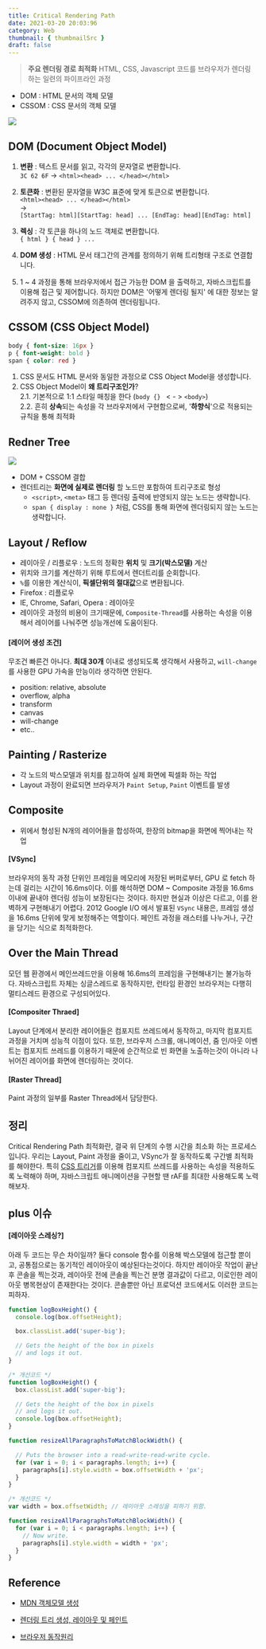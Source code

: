 ```yaml
---
title: Critical Rendering Path
date: 2021-03-20 20:03:96
category: Web
thumbnail: { thumbnailSrc }
draft: false
---
```


> **주요 렌더링 경로 최적화** 
> HTML, CSS, Javascript 코드를 브라우저가 렌더링 하는 일련의 파이프라인 과정

- DOM : HTML 문서의 객체 모델
- CSSOM : CSS 문서의 객체 모델

![](./images/crp_1.png)  

## DOM (Document Object Model)
1. **변환** : 텍스트 문서를 읽고, 각각의 문자열로 변환합니다.  
  `3C 62 6F` -> `<html><head> ... </head></html>`  
  
    
2. **토큰화** : 변환된 문자열을 W3C 표준에 맞게 토큰으로 변환합니다.  
  `<html><head> ... </head></html>`   
  ->  
  `[StartTag: html][StartTag: head] ... [EndTag: head][EndTag: html]`

3. **렉싱** : 각 토큰을 하나의 노드 객체로 변환합니다.  
  `{ html } { head } ... `

4. **DOM 생성** : HTML 문서 태그간의 관계를 정의하기 위해 트리형태 구조로 연결합니다.

5. 1 ~ 4 과정을 통해 브라우저에서 접근 가능한 DOM 을 출력하고, 자바스크립트를 이용해 접근 및 제어합니다. 하지만 DOM은 '어떻게 렌더링 될지' 에 대한 정보는 알려주지 않고, CSSOM에 의존하여 렌더링됩니다.


## CSSOM (CSS Object Model)
```css
body { font-size: 16px }
p { font-weight: bold }
span { color: red }
```

1. CSS 문서도 HTML 문서와 동일한 과정으로 CSS Object Model을 생성합니다.
2. CSS Object Model이 **왜 트리구조인가**?  
  2.1. 기본적으로 1:1 스타일 매칭을 한다 (`body {} ` < - > `<body>`)  
  2.2. 흔히 **상속**되는 속성을 각 브라우저에서 구현함으로써, '**하향식**'으로 적용되는 규칙을 통해 최적화  


## Redner Tree

![](./images/crp_2.png)
- DOM + CSSOM 결합
- 렌더트리는 **화면에 실제로 렌더링** 할 노드만 포함하여 트리구조로 형성
  - `<script>`, `<meta>` 태그 등 렌더링 출력에 반영되지 않는 노드는 생략합니다.
  - `span { display : none }` 처럼, CSS를 통해 화면에 렌더링되지 않는 노드는 생략합니다. 


## Layout / Reflow
- 레이아웃 / 리플로우 : 노드의 정확한 **위치** 및 **크기(박스모델)** 계산
- 위치와 크기를 계산하기 위해 루트에서 렌더트리를 순회합니다.
- `%`를 이용한 계산식이, **픽셀단위의 절대값**으로 변환됩니다.
- Firefox : 리플로우
- IE, Chrome, Safari, Opera : 레이아웃
- 레이아웃 과정의 비용이 크기때문에, `Composite-Thread`를 사용하는 속성을 이용해서 레이어를 나눠주면 성능개선에 도움이된다. 

#### [레이어 생성 조건]
무조건 빠른건 아니다. **최대 30개** 이내로 생성되도록 생각해서 사용하고, `will-change`를 사용한 GPU 가속을 만능이라 생각하면 안된다.
- position: relative, absolute
- overflow, alpha
- transform
- canvas
- will-change
- etc..


## Painting / Rasterize
- 각 노드의 박스모델과 위치를 참고하여 실제 화면에 픽셀화 하는 작업
- Layout 과정이 완료되면 브라우저가 `Paint Setup`, `Paint` 이벤트를 발생

## Composite
- 위에서 형성된 N개의 레이어들을 합성하여, 한장의 bitmap을 화면에 찍어내는 작업


#### [VSync]
브라우저의 동작 과정 단위인 프레임을 메모리에 저장된 버퍼로부터, GPU 로 fetch 하는데 걸리는 시간이 16.6ms이다.
이를 해석하면 DOM ~ Composite 과정을 16.6ms 이내에 끝내야 렌더링 성능이 보장된다는 것이다. 하지만 현실과 이상은 다르고, 이를 완벽하게 구현해내기 어렵다. 2012 Google I/O 에서 발표된 `VSync` 내용은, 프레임 생성을 16.6ms 단위에 맞게 보정해주는 역할이다. 페인트 과정을 래스터를 나누거나, 구간을 당기는 식으로 최적화한다.

## Over the Main Thread

모던 웹 환경에서 메인쓰레드만을 이용해 16.6ms의 프레임을 구현해내기는 불가능하다. 자바스크립트 자체는 싱글스레드로 동작하지만, 런타임 환경인 브라우저는 다행히 멀티스레드 환경으로 구성되어있다. 

#### [Compositer Thraed]
Layout 단계에서 분리한 레이어들은 컴포지트 쓰레드에서 동작하고, 마지막 컴포지트 과정을 거치며 성능적 이점이 있다. 또한, 브라우저 스크롤, 애니메이션, 줌 인/아웃 이벤트는 컴포지트 쓰레드를 이용하기 때문에 순간적으로 빈 화면을 노출하는것이 아니라 나뉘어진 레이어를 화면에 렌더링하는 것이다.

#### [Raster Thread]
Paint 과정의 일부를 Raster Thread에서 담당한다. 


## 정리
Critical Rendering Path 최적화란, 결국 위 단계의 수행 시간을 최소화 하는 프로세스입니다. 
우리는 Layout, Paint 과정을 줄이고, VSync가 잘 동작하도록 구간별 최적화를 해야한다.
특히 [CSS 트리거](https://csstriggers.com/)를 이용해 컴포지트 쓰레드를 사용하는 속성을 적용하도록 노력해야 하며, 자바스크립트 애니메이션을 구현할 땐 rAF를 최대한 사용해도록 노력해보자.


## plus 이슈

#### [레이아웃 스레싱?]

아래 두 코드는 무슨 차이일까? 둘다 console 함수를 이용해 박스모델에 접근할 뿐이고, 공통점으로는 동기적인 레이아웃이 예상된다는것이다. 하지만 레이아웃 작업이 끝난 후 콘솔을 찍는것과, 레이아웃 전에 콘솔을 찍는건 분명 결과값이 다르고, 이로인한 레이아웃 병목현상이 존재한다는 것이다. 콘솔뿐만 아닌 프로덕션 코드에서도 이러한 코드는 피하자.

```javascript
function logBoxHeight() {
  console.log(box.offsetHeight);

  box.classList.add('super-big');

  // Gets the height of the box in pixels
  // and logs it out.
}

/* 개선코드 */
function logBoxHeight() {
  box.classList.add('super-big');

  // Gets the height of the box in pixels
  // and logs it out.
  console.log(box.offsetHeight);
}

```

```javascript
function resizeAllParagraphsToMatchBlockWidth() {

  // Puts the browser into a read-write-read-write cycle.
  for (var i = 0; i < paragraphs.length; i++) {
    paragraphs[i].style.width = box.offsetWidth + 'px';
  }
}

/* 개선코드 */
var width = box.offsetWidth; // 레이아웃 스레싱을 피하기 위함.

function resizeAllParagraphsToMatchBlockWidth() {
  for (var i = 0; i < paragraphs.length; i++) {
    // Now write.
    paragraphs[i].style.width = width + 'px';
  }
}

```

## Reference
- [MDN 객체모델 생성](https://developers.google.com/web/fundamentals/performance/critical-rendering-path/constructing-the-object-model?hl=ko)

- [렌더링 트리 생성, 레이아웃 및 페인트](https://developers.google.com/web/fundamentals/performance/critical-rendering-path/render-tree-construction?hl=ko)
- [브라우저 동작원리](https://coffeeandcakeandnewjeong.tistory.com/55)
